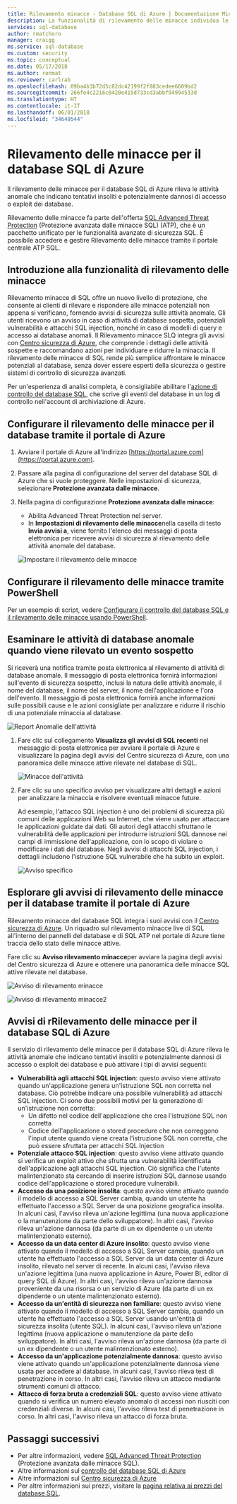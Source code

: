 ```yaml
---
title: Rilevamento minacce - Database SQL di Azure | Documentazione Microsoft
description: La funzionalità di rilevamento delle minacce individua le attività di database che indicano la presenza di potenziali minacce alla sicurezza nel database.
services: sql-database
author: rmatchoro
manager: craigg
ms.service: sql-database
ms.custom: security
ms.topic: conceptual
ms.date: 05/17/2018
ms.author: ronmat
ms.reviewer: carlrab
ms.openlocfilehash: 09ba4b3b72d5c82dc42199f2f883cedee6609bd2
ms.sourcegitcommit: 266fe4c2216c0420e415d733cd3abbf94994533d
ms.translationtype: HT
ms.contentlocale: it-IT
ms.lasthandoff: 06/01/2018
ms.locfileid: "34649544"
---
```

# <a name="azure-sql-database-threat-detection"></a>Rilevamento delle minacce per il database SQL di Azure

Il rilevamento delle minacce per il database SQL di Azure rileva le attività anomale che indicano tentativi insoliti e potenzialmente dannosi di accesso o exploit dei database.

Rilevamento delle minacce fa parte dell'offerta [SQL Advanced Threat Protection](sql-advanced-threat-protection.md) (Protezione avanzata dalle minacce SQL) (ATP), che è un pacchetto unificato per le funzionalità avanzate di sicurezza SQL. È possibile accedere e gestire Rilevamento delle minacce tramite il portale centrale ATP SQL.

## <a name="what-is-threat-detection"></a>Introduzione alla funzionalità di rilevamento delle minacce

Rilevamento minacce di SQL offre un nuovo livello di protezione, che consente ai clienti di rilevare e rispondere alle minacce potenziali non appena si verificano, fornendo avvisi di sicurezza sulle attività anomale. Gli utenti ricevono un avviso in caso di attività di database sospetta, potenziali vulnerabilità e attacchi SQL injection, nonché in caso di modelli di query e accesso ai database anomali. Il Rilevamento minacce SLQ integra gli avvisi con [Centro sicurezza di Azure](https://azure.microsoft.com/services/security-center/), che comprende i dettagli delle attività sospette e raccomandano azioni per individuare e ridurre la minaccia. Il rilevamento delle minacce di SQL rende più semplice affrontare le minacce potenziali al database, senza dover essere esperti della sicurezza o gestire sistemi di controllo di sicurezza avanzati. 

Per un'esperienza di analisi completa, è consigliabile abilitare l'[azione di controllo del database SQL](sql-database-auditing.md), che scrive gli eventi del database in un log di controllo nell'account di archiviazione di Azure.  

## <a name="set-up-threat-detection-for-your-database-in-the-azure-portal"></a>Configurare il rilevamento delle minacce per il database tramite il portale di Azure
1. Avviare il portale di Azure all'indirizzo [https://portal.azure.com](https://portal.azure.com).
2. Passare alla pagina di configurazione del server del database SQL di Azure che si vuole proteggere. Nelle impostazioni di sicurezza, selezionare **Protezione avanzata dalle minacce**.
3. Nella pagina di configurazione **Protezione avanzata dalle minacce**:

   - Abilita Advanced Threat Protection nel server.
   - In **Impostazioni di rilevamento delle minacce**nella casella di testo **Invia avvisi a**, viene fornito l'elenco dei messaggi di posta elettronica per ricevere avvisi di sicurezza al rilevamento delle attività anomale del database.
  
   ![Impostare il rilevamento delle minacce](./media/sql-database-threat-detection/set_up_threat_detection.png)

## <a name="set-up-threat-detection-using-powershell"></a>Configurare il rilevamento delle minacce tramite PowerShell

Per un esempio di script, vedere [Configurare il controllo del database SQL e il rilevamento delle minacce usando PowerShell](scripts/sql-database-auditing-and-threat-detection-powershell.md).

## <a name="explore-anomalous-database-activities-upon-detection-of-a-suspicious-event"></a>Esaminare le attività di database anomale quando viene rilevato un evento sospetto

Si riceverà una notifica tramite posta elettronica al rilevamento di attività di database anomale. Il messaggio di posta elettronica fornirà informazioni sull'evento di sicurezza sospetto, inclusi la natura delle attività anomale, il nome del database, il nome del server, il nome dell'applicazione e l'ora dell'evento. Il messaggio di posta elettronica fornirà anche informazioni sulle possibili cause e le azioni consigliate per analizzare e ridurre il rischio di una potenziale minaccia al database.

![Report Anomalie dell'attività](./media/sql-database-threat-detection/anomalous_activity_report.png)
     
1. Fare clic sul collegamento **Visualizza gli avvisi di SQL recenti** nel messaggio di posta elettronica per avviare il portale di Azure e visualizzare la pagina degli avvisi del Centro sicurezza di Azure, con una panoramica delle minacce attive rilevate nel database di SQL.

   ![Minacce dell'attività](./media/sql-database-threat-detection/active_threats.png)

2. Fare clic su uno specifico avviso per visualizzare altri dettagli e azioni per analizzare la minaccia e risolvere eventuali minacce future.

   Ad esempio, l'attacco SQL injection è uno dei problemi di sicurezza più comuni delle applicazioni Web su Internet, che viene usato per attaccare le applicazioni guidate dai dati. Gli autori degli attacchi sfruttano le vulnerabilità delle applicazioni per introdurre istruzioni SQL dannose nei campi di immissione dell'applicazione, con lo scopo di violare o modificare i dati del database. Negli avvisi di attacchi SQL injection, i dettagli includono l'istruzione SQL vulnerabile che ha subito un exploit.

   ![Avviso specifico](./media/sql-database-threat-detection/specific_alert.png)

## <a name="explore-threat-detection-alerts-for-your-database-in-the-azure-portal"></a>Esplorare gli avvisi di rilevamento delle minacce per il database tramite il portale di Azure

Rilevamento minacce del database SQL integra i suoi avvisi con il [Centro sicurezza di Azure](https://azure.microsoft.com/services/security-center/). Un riquadro sul rilevamento minacce live di SQL all'interno dei pannelli del database e di SQL ATP nel portale di Azure tiene traccia dello stato delle minacce attive.

Fare clic su **Avviso rilevamento minacce**per avviare la pagina degli avvisi del Centro sicurezza di Azure e ottenere una panoramica delle minacce SQL attive rilevate nel database.

   ![Avviso di rilevamento minacce](./media/sql-database-threat-detection/threat_detection_alert.png)
   
   ![Avviso di rilevamento minacce2](./media/sql-database-threat-detection/threat_detection_alert_atp.png)

## <a name="azure-sql-database-threat-detection-alerts"></a>Avvisi di rRilevamento delle minacce per il database SQL di Azure 
Il servizio di rilevamento delle minacce per il database SQL di Azure rileva le attività anomale che indicano tentativi insoliti e potenzialmente dannosi di accesso o exploit dei database e può attivare i tipi di avvisi seguenti:
- **Vulnerabilità agli attacchi SQL injection**: questo avviso viene attivato quando un'applicazione genera un'istruzione SQL non corretta nel database. Ciò potrebbe indicare una possibile vulnerabilità ad attacchi SQL injection. Ci sono due possibili motivi per la generazione di un'istruzione non corretta:
   - Un difetto nel codice dell'applicazione che crea l'istruzione SQL non corretta
   - Codice dell'applicazione o stored procedure che non correggono l'input utente quando viene creata l'istruzione SQL non corretta, che può essere sfruttata per attacchi SQL Injection
- **Potenziale attacco SQL injection**: questo avviso viene attivato quando si verifica un exploit attivo che sfrutta una vulnerabilità identificata dell'applicazione agli attacchi SQL injection. Ciò significa che l'utente malintenzionato sta cercando di inserire istruzioni SQL dannose usando codice dell'applicazione o stored procedure vulnerabili.
- **Accesso da una posizione insolita**: questo avviso viene attivato quando il modello di accesso a SQL Server cambia, quando un utente ha effettuato l'accesso a SQL Server da una posizione geografica insolita. In alcuni casi, l'avviso rileva un'azione legittima (una nuova applicazione o la manutenzione da parte dello sviluppatore). In altri casi, l'avviso rileva un'azione dannosa (da parte di un ex dipendente o un utente malintenzionato esterno).
- **Accesso da un data center di Azure insolito**: questo avviso viene attivato quando il modello di accesso a SQL Server cambia, quando un utente ha effettuato l'accesso a SQL Server da un data center di Azure insolito, rilevato nel server di recente. In alcuni casi, l'avviso rileva un'azione legittima (una nuova applicazione in Azure, Power BI, editor di query SQL di Azure). In altri casi, l'avviso rileva un'azione dannosa proveniente da una risorsa o un servizio di Azure (da parte di un ex dipendente o un utente malintenzionato esterno).
- **Accesso da un'entità di sicurezza non familiare**: questo avviso viene attivato quando il modello di accesso a SQL Server cambia, quando un utente ha effettuato l'accesso a SQL Server usando un'entità di sicurezza insolita (utente SQL). In alcuni casi, l'avviso rileva un'azione legittima (nuova applicazione o manutenzione da parte dello sviluppatore). In altri casi, l'avviso rileva un'azione dannosa (da parte di un ex dipendente o un utente malintenzionato esterno).
- **Accesso da un'applicazione potenzialmente dannosa**: questo avviso viene attivato quando un'applicazione potenzialmente dannosa viene usata per accedere al database. In alcuni casi, l'avviso rileva test di penetrazione in corso. In altri casi, l'avviso rileva un attacco mediante strumenti comuni di attacco.
- **Attacco di forza bruta a credenziali SQL**: questo avviso viene attivato quando si verifica un numero elevato anomalo di accessi non riusciti con credenziali diverse. In alcuni casi, l'avviso rileva test di penetrazione in corso. In altri casi, l'avviso rileva un attacco di forza bruta.

## <a name="next-steps"></a>Passaggi successivi

* Per altre informazioni, vedere [SQL Advanced Threat Protection](sql-advanced-threat-protection.md) (Protezione avanzata dalle minacce SQL). 
* Altre informazioni sul [controllo del database SQL di Azure](sql-database-auditing.md)
* Altre informazioni sul [Centro sicurezza di Azure](https://docs.microsoft.com/azure/security-center/security-center-intro)
* Per altre informazioni sui prezzi, visitare la [pagina relativa ai prezzi del database SQL](https://azure.microsoft.com/pricing/details/sql-database/).  
